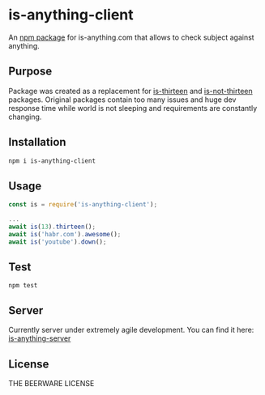# is-anything-client
An [npm package](https://www.npmjs.com/package/is-anything-client) for is-anything.com that allows to check subject against anything.

## Purpose

Package was created as a replacement for [is-thirteen](https://github.com/jezen/is-thirteen) and [is-not-thirteen](https://github.com/haggy/is-not-thirteen) packages. Original packages contain too many issues and huge dev response time while world is not sleeping and requirements are constantly changing.  

## Installation

```sh
npm i is-anything-client
```

## Usage

```javascript
const is = require('is-anything-client');

...
await is(13).thirteen();
await is('habr.com').awesome();
await is('youtube').down();
```

## Test

```shell
npm test
```

## Server

Currently server under extremely agile development. You can find it here: [is-anything-server](https://github.com/IhnatKlimchuk/is-anything-server)

## License

THE BEERWARE LICENSE
